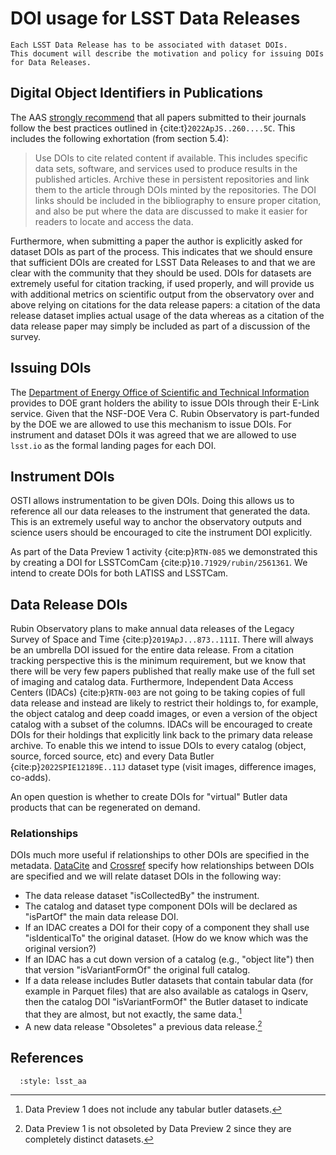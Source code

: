 # DOI usage for LSST Data Releases

```{abstract}
Each LSST Data Release has to be associated with dataset DOIs.
This document will describe the motivation and policy for issuing DOIs for Data Releases.
```

## Digital Object Identifiers in Publications

The AAS [strongly recommend](https://journals.aas.org/data-guide/) that all papers submitted to their journals follow the best practices outlined in {cite:t}`2022ApJS..260....5C`.
This includes the following exhortation (from section 5.4):

> Use DOIs to cite related content if available.
> This includes specific data sets, software, and services used to produce results in the published articles.
> Archive these in persistent repositories and link them to the article through DOIs minted by the repositories.
> The DOI links should be included in the bibliography to ensure proper citation, and also be put where the data are discussed to make it easier for readers to locate and access the data.

Furthermore, when submitting a paper the author is explicitly asked for dataset DOIs as part of the process.
This indicates that we should ensure that sufficient DOIs are created for LSST Data Releases to and that we are clear with the community that they should be used.
DOIs for datasets are extremely useful for citation tracking, if used properly, and will provide us with additional metrics on scientific output from the observatory over and above relying on citations for the data release papers: a citation of the data release dataset implies actual usage of the data whereas as a citation of the data release paper may simply be included as part of a discussion of the survey.

## Issuing DOIs

The [Department of Energy Office of Scientific and Technical Information](https://www.osti.gov) provides to DOE grant holders the ability to issue DOIs through their E-Link service.
Given that the NSF-DOE Vera C. Rubin Observatory is part-funded by the DOE we are allowed to use this mechanism to issue DOIs.
For instrument and dataset DOIs it was agreed that we are allowed to use `lsst.io` as the formal landing pages for each DOI.

## Instrument DOIs

OSTI allows instrumentation to be given DOIs.
Doing this allows us to reference all our data releases to the instrument that generated the data.
This is an extremely useful way to anchor the observatory outputs and science users should be encouraged to cite the instrument DOI explicitly.

As part of the Data Preview 1 activity {cite:p}`RTN-085` we demonstrated this by creating a DOI for LSSTComCam {cite:p}`10.71929/rubin/2561361`.
We intend to create DOIs for both LATISS and LSSTCam.

## Data Release DOIs

Rubin Observatory plans to make annual data releases of the Legacy Survey of Space and Time {cite:p}`2019ApJ...873..111I`.
There will always be an umbrella DOI issued for the entire data release.
From a citation tracking perspective this is the minimum requirement, but we know that there will be very few papers published that really make use of the full set of imaging and catalog data.
Furthermore, Independent Data Access Centers (IDACs) {cite:p}`RTN-003` are not going to be taking copies of full data release and instead are likely to restrict their holdings to, for example, the object catalog and deep coadd images, or even a version of the object catalog with a subset of the columns.
IDACs will be encouraged to create DOIs for their holdings that explicitly link back to the primary data release archive.
To enable this we intend to issue DOIs to every catalog (object, source, forced source, etc) and every Data Butler {cite:p}`2022SPIE12189E..11J` dataset type (visit images, difference images, co-adds).

An open question is whether to create DOIs for "virtual" Butler data products that can be regenerated on demand.

### Relationships

DOIs much more useful if relationships to other DOIs are specified in the metadata.
[DataCite](https://support.datacite.org/docs/connecting-to-works) and [Crossref](https://www.crossref.org/documentation/schema-library/markup-guide-metadata-segments/relationships/) specify how relationships between DOIs are specified and we will relate dataset DOIs in the following way:

* The data release dataset "isCollectedBy" the instrument.
* The catalog and dataset type component DOIs will be declared as "isPartOf" the main data release DOI.
* If an IDAC creates a DOI for their copy of a component they shall use "isIdenticalTo" the original dataset. (How do we know which was the original version?)
* If an IDAC has a cut down version of a catalog (e.g., "object lite") then that version "isVariantFormOf" the original full catalog.
* If a data release includes Butler datasets that contain tabular data (for example in Parquet files) that are also available as catalogs in Qserv, then the catalog DOI "isVariantFormOf" the Butler dataset to indicate that they are almost, but not exactly, the same data.[^dp1_parquet]
* A new data release "Obsoletes" a previous data release.[^dp1]


## References

```{bibliography}
  :style: lsst_aa
```

[^dp1]: Data Preview 1 is not obsoleted by Data Preview 2 since they are completely distinct datasets.
[^dp1_parquet]: Data Preview 1 does not include any tabular butler datasets.
